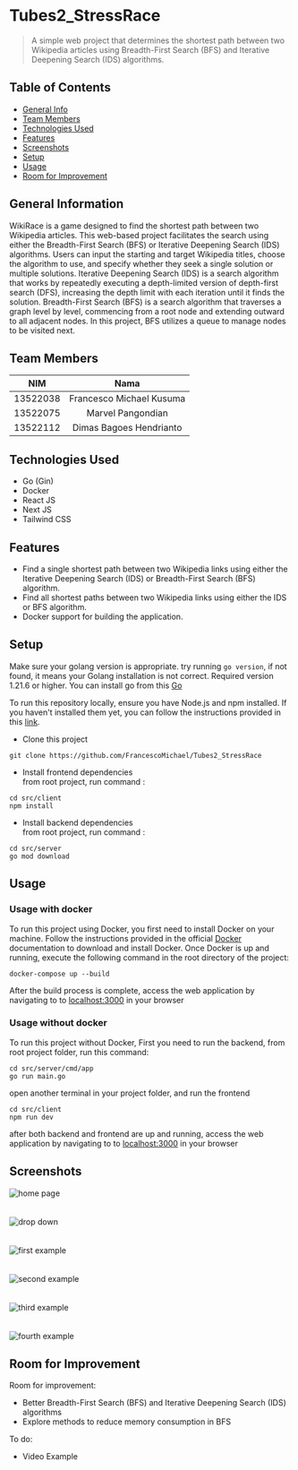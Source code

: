 # Tubes2_StressRace
> A simple web project that determines the shortest path between two Wikipedia articles using Breadth-First Search (BFS) and Iterative Deepening Search (IDS) algorithms.

## Table of Contents
* [General Info](#general-information)
* [Team Members](#team-members)
* [Technologies Used](#technologies-used)
* [Features](#features)
* [Screenshots](#screenshots)
* [Setup](#setup)
* [Usage](#usage)
* [Room for Improvement](#room-for-improvement)


## General Information
WikiRace is a game designed to find the shortest path between two Wikipedia articles. This web-based project facilitates the search using either the Breadth-First Search (BFS) or Iterative Deepening Search (IDS) algorithms. Users can input the starting and target Wikipedia titles, choose the algorithm to use, and specify whether they seek a single solution or multiple solutions. Iterative Deepening Search (IDS) is a search algorithm that works by  repeatedly executing a depth-limited version of depth-first search (DFS), increasing the depth limit with each iteration until it finds the solution. Breadth-First Search (BFS) is a search algorithm that traverses a graph level by level, commencing from a root node and extending outward to all adjacent nodes. In this project, BFS utilizes a queue to manage nodes to be visited next.

## Team Members
| **NIM**  |       **Nama**           |
| :------: | :----------------------: |
| 13522038 | Francesco Michael Kusuma |
| 13522075 |    Marvel Pangondian     |
| 13522112 |  Dimas Bagoes Hendrianto  |

## Technologies Used
- Go (Gin) 
- Docker
- React JS
- Next JS
- Tailwind CSS


## Features
- Find a single shortest path between two Wikipedia links using either the Iterative Deepening Search (IDS) or Breadth-First Search (BFS) algorithm.
- Find all shortest paths between two Wikipedia links using either the IDS or BFS algorithm.
- Docker support for building the application.


## Setup

Make sure your golang version is appropriate. try running `go version`, if not found, it means your Golang installation is not correct. Required version 1.21.6 or higher. You can install go from this [Go](https://go.dev/doc/install)

To run this repository locally, ensure you have Node.js and npm installed. If you haven't installed them yet, you can follow the instructions provided in this [link](https://docs.npmjs.com/downloading-and-installing-node-js-and-npm).

- Clone this project
```
git clone https://github.com/FrancescoMichael/Tubes2_StressRace
```

- Install frontend dependencies
<br>from root project, run command :

```
cd src/client
npm install
```
- Install backend dependencies
<br>from root project, run command :

```
cd src/server
go mod download
```

## Usage
### Usage with docker
To run this project using Docker, you first need to install Docker on your machine. Follow the instructions provided in the official [Docker](https://docs.docker.com/) documentation to download and install Docker. Once Docker is up and running, execute the following command in the root directory of the project:
```
docker-compose up --build
```
After the build process is complete, access the web application by navigating to  to [localhost:3000](http://localhost:3000/) in your browser


### Usage without docker
To run this project without Docker, First you need to run the backend, from root project folder, run this command: 
```
cd src/server/cmd/app
go run main.go
```
open another terminal in your project folder, and run the frontend

```
cd src/client
npm run dev
```
after both backend and frontend are up and running, access the web application by navigating to  to [localhost:3000](http://localhost:3000/) in your browser

## Screenshots
![home page](./img/home.png)<br/><br/><br/>
![drop down](./img/dropdown.png)<br/><br/><br/>
![first example](./img/ex1.png)<br/><br/><br/>
![second example](./img/ex2.png)<br/><br/><br/>
![third example](./img/ex3.png)<br/><br/><br/>
![fourth example](./img/ex4.png)<br/>

## Room for Improvement
Room for improvement:
- Better Breadth-First Search (BFS) and Iterative Deepening Search (IDS) algorithms
- Explore methods to reduce memory consumption in BFS


To do:
- Video Example
  

